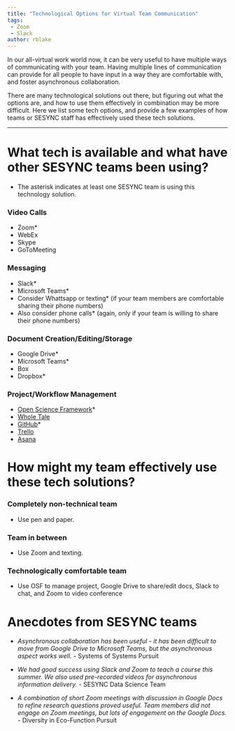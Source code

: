 ```yaml
---
title: "Technological Options for Virtual Team Communication"
tags:
 - Zoom
 - Slack
author: rblake
---
```

  
In our all-virtual work world now, it can be very useful to have multiple ways of communicating with your team.  Having multiple lines of communication can provide for all people to have input in a way they are comfortable with, and foster asynchronous collaboration.  

There are many technological solutions out there, but figuring out what the options are, and how to use them effectively in combination may be more difficult.  Here we list some tech options, and provide a few examples of how teams or SESYNC staff has effectively used these tech solutions.

----------------------------

# What tech is available and what have other SESYNC teams been using?

* The asterisk indicates at least one SESYNC team is using this technology solution.

### Video Calls
 - Zoom*
 - WebEx
 - Skype
 - GoToMeeting
 
### Messaging
 - Slack*
 - Microsoft Teams*
 - Consider Whattsapp or texting* (if your team members are comfortable sharing their phone numbers)
 - Also consider phone calls* (again, only if your team is willing to share their phone numbers)
 
### Document Creation/Editing/Storage
 - Google Drive*
 - Microsoft Teams*
 - Box
 - Dropbox*
 
### Project/Workflow Management
 - [Open Science Framework](https://osf.io/)*
 - [Whole Tale](https://wholetale.org/)
 - [GitHub](http://https://github.com)*  
 - [Trello](https://trello.com/)
 - [Asana](https://asana.com/)

# How might my team effectively use these tech solutions? 

### Completely non-technical team
 - Use pen and paper.

### Team in between 
 - Use Zoom and texting.
 
### Technologically comfortable team
 - Use OSF to manage project, Google Drive to share/edit docs, Slack to chat, and Zoom to video conference 

  
# Anecdotes from SESYNC teams
 - _Asynchronous collaboration has been useful - it has been difficult to move from Google Drive to Microsoft Teams, but the asynchronous aspect works well._ - Systems of Systems Pursuit

 - _We had good success using Slack and Zoom to teach a course this summer.  We also used pre-recorded videos for asynchronous information delivery._ - SESYNC Data Science Team
 
 - _A combination of short Zoom meetings with discussion in Google Docs to refine research questions proved useful.  Team members did not engage on Zoom meetings, but lots of engagement on the Google Docs._ - Diversity in Eco-Function Pursuit 
 
 

